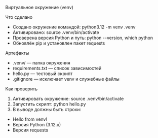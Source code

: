 
Виртуальное окружение (venv)  

Что сделано
- Создано окружение командой: python3.12 -m venv .venv  
- Активировано: source .venv/bin/activate  
- Проверена версия Python и путь: python --version, which python
- Обновлён pip и установлен пакет requests  

Артефакты
- .venv/ — папка окружения
- requirements.txt — список зависимостей
- hello.py — тестовый скрипт
- .gitignore — исключает venv и служебные файлы  

Как проверить 
1. Активировать окружение: source .venv/bin/activate
2. Запустить скрипт: python hello.py  
3. В выводе должны быть строки:
- Hello from venv!
- Версия Python (3.12.x)
- Версия requests
